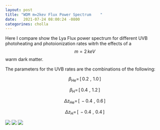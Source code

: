 ```yaml
---
layout: post
title: "WDM m=2kev Flux Power Spectrum    "
date:   2021-07-24 08:00:24 -0800
categorines: cholla
---
```


Here I compare show the Lya Flux power spectrum for different UVB photoheating and photoionization rates witrh the effects of a $$m=2 \,keV$$ warm dark matter.

The parameters for the UVB rates are the combinations of the following:



$$\beta_{\mathrm{He}} = \,[ \, 0.2 \,\, , \,\, 1.0 \,  ]$$

$$\beta_{\mathrm{H}} = \, [  \, 0.4 \,\, , \,\, 1.2 \, ]$$

$$\Delta z_{\mathrm{He}} = \, [  \, -0.4 \,\, , \,\, 0.6 \,]$$

$$\Delta z_{\mathrm{H}} = \, [  \, -0.4 \,\, , \,\, 0.4 \, ]$$


<img src="{{ site.url }}assets/images/flux_ps_grid_large_wdm_2kev.png"> 


<img src="{{ site.url }}assets/images/flux_ps_grid_middle_wdm_2kev.png"> 


<img src="{{ site.url }}assets/images/flux_ps_grid_small_wdm_2kev.png">